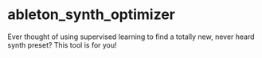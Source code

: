 # ableton_synth_optimizer
Ever thought of using supervised learning to find a totally new, never heard synth preset? This tool is for you! 
